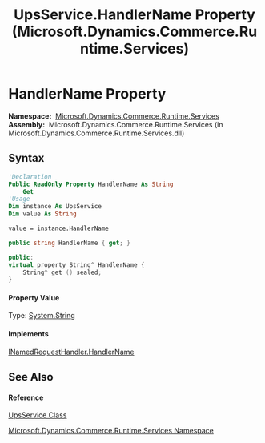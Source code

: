 ﻿---
title: UpsService.HandlerName Property  (Microsoft.Dynamics.Commerce.Runtime.Services)
TOCTitle: HandlerName Property
ms:assetid: P:Microsoft.Dynamics.Commerce.Runtime.Services.UpsService.HandlerName
ms:mtpsurl: https://technet.microsoft.com/en-us/library/microsoft.dynamics.commerce.runtime.services.upsservice.handlername(v=AX.60)
ms:contentKeyID: 65318910
ms.date: 05/18/2015
mtps_version: v=AX.60
f1_keywords:
- Microsoft.Dynamics.Commerce.Runtime.Services.UpsService.HandlerName
dev_langs:
- CSharp
- C++
- VB
---

# HandlerName Property

**Namespace:**  [Microsoft.Dynamics.Commerce.Runtime.Services](microsoft-dynamics-commerce-runtime-services-namespace.md)  
**Assembly:**  Microsoft.Dynamics.Commerce.Runtime.Services (in Microsoft.Dynamics.Commerce.Runtime.Services.dll)

## Syntax

``` vb
'Declaration
Public ReadOnly Property HandlerName As String
    Get
'Usage
Dim instance As UpsService
Dim value As String

value = instance.HandlerName
```

``` csharp
public string HandlerName { get; }
```

``` c++
public:
virtual property String^ HandlerName {
    String^ get () sealed;
}
```

#### Property Value

Type: [System.String](https://technet.microsoft.com/en-us/library/s1wwdcbf\(v=ax.60\))  

#### Implements

[INamedRequestHandler.HandlerName](inamedrequesthandler-handlername-property-microsoft-dynamics-commerce-runtime-handlers.md)  

## See Also

#### Reference

[UpsService Class](upsservice-class-microsoft-dynamics-commerce-runtime-services.md)

[Microsoft.Dynamics.Commerce.Runtime.Services Namespace](microsoft-dynamics-commerce-runtime-services-namespace.md)

